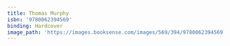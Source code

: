 ```yaml
---
title: Thomas Murphy
isbn: '9780062394569'
binding: Hardcover
image_path: 'https://images.booksense.com/images/569/394/9780062394569.jpg'
---
```


